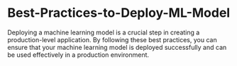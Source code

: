 # Best-Practices-to-Deploy-ML-Model
Deploying a machine learning model is a crucial step in creating a production-level application. By following these best practices, you can ensure that your machine learning model is deployed successfully and can be used effectively in a production environment.

